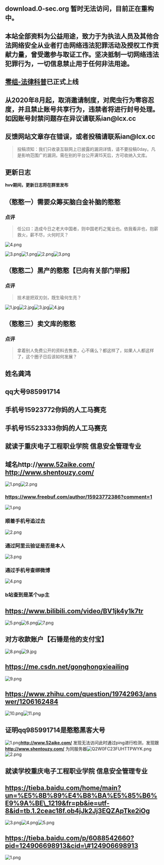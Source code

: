 download.0-sec.org 暂时无法访问，目前正在重构中。
-------------------------------------------------

本站全部资料为公益用途，致力于为执法人员及其他合法网络安全从业者打击网络违法犯罪活动及授权工作贡献力量，曾受邀参与取证工作。坚决抵制一切网络违法犯罪行为，一切信息禁止用于任何非法用途。
----------------------------------------------------------------------------------------------------------------------------------------------------------------------------------------

[零组-法律科普](https://law.0-sec.org/)已正式上线
-------------------------------------------------

从2020年8月起，取消邀请制度，对爬虫行为零容忍度，并且禁止账号共享行为，违禁者将进行封号处理。如因账号封禁问题存在异议请联系ian\@lcx.cc
--------------------------------------------------------------------------------------------------------------------------------------

反馈网站文章存在错误，或者投稿请联系ian\@lcx.cc
-----------------------------------------------

> 投稿须知：我们只收录互联网上已披露的漏洞详情，请不要投稿0day。凡是影响范围广的漏洞，需在别的平台公开满15天后，方可收纳入文库。

更新日志
--------

**hvv期间，更新日志将在群里发布**

（憨憨一）需要众筹买脑白金补脑的憨憨
------------------------------------

### 点评

> 任公曰：造成今日之老大中国者，则中国老朽之冤业也。依我看非也，抱薪救火，薪不尽，火何时灭？

![4.png](/Users/aresx/Documents/VulWiki/.resource/更新日志/media/rId29.png)

![3.png](/Users/aresx/Documents/VulWiki/.resource/更新日志/media/rId30.png)![1.png](/Users/aresx/Documents/VulWiki/.resource/更新日志/media/rId31.png)![2.png](/Users/aresx/Documents/VulWiki/.resource/更新日志/media/rId32.png)![3.png](/Users/aresx/Documents/VulWiki/.resource/更新日志/media/rId33.png)

（憨憨二）黑产的憨憨【已向有关部门举报】
----------------------------------------

### 点评

> 技术是把双刃剑，既生瑜何生亮？

![1.jpg](/Users/aresx/Documents/VulWiki/.resource/更新日志/media/rId36.jpg)![2.jpg](/Users/aresx/Documents/VulWiki/.resource/更新日志/media/rId37.jpg)![3.jpg](/Users/aresx/Documents/VulWiki/.resource/更新日志/media/rId38.jpg)![4.jpg](/Users/aresx/Documents/VulWiki/.resource/更新日志/media/rId39.jpg)

（憨憨三）卖文库的憨憨
----------------------

### 点评

> 拿着别人免费公开的资料去售卖，心不痛么？都这样了，如果人人都这样了，这个圈子日后该如何发展？

姓名**龚鸿**
------------

qq大号**985991714**
-------------------

手机号**15923772你妈的人工马赛克**
----------------------------------

手机号**15523333你妈的人工马赛克**
----------------------------------

就读于**重庆电子工程职业学院** **信息安全管理专业**
---------------------------------------------------

域名http://www.52aike.com/ http://www.shentouzy.com/
----------------------------------------------------

![1.png](/Users/aresx/Documents/VulWiki/.resource/更新日志/media/rId48.png)![2.png](/Users/aresx/Documents/VulWiki/.resource/更新日志/media/rId49.png)

### **https://www.freebuf.com/author/15923772386?comment=1**

![1.png](/Users/aresx/Documents/VulWiki/.resource/更新日志/media/rId51.png)

### **顺着手机号追过去**

![2.png](/Users/aresx/Documents/VulWiki/.resource/更新日志/media/rId53.png)

### **通过阿里云验证是否是本人**

![3.png](/Users/aresx/Documents/VulWiki/.resource/更新日志/media/rId55.png)

### **通过手机号查绑微博**

![4.png](/Users/aresx/Documents/VulWiki/.resource/更新日志/media/rId57.png)

### **b站查到是某个up主**

https://www.bilibili.com/video/BV1jk4y1k7tr
-------------------------------------------

![5.png](/Users/aresx/Documents/VulWiki/.resource/更新日志/media/rId60.png)![6.png](/Users/aresx/Documents/VulWiki/.resource/更新日志/media/rId61.png)![7.png](/Users/aresx/Documents/VulWiki/.resource/更新日志/media/rId62.png)

对方收款账户【石锤是他的支付宝】
--------------------------------

![8.png](/Users/aresx/Documents/VulWiki/.resource/更新日志/media/rId64.png)![9.jpg](/Users/aresx/Documents/VulWiki/.resource/更新日志/media/rId65.jpg)

**https://me.csdn.net/gonghongxieailing**
-----------------------------------------

![9.png](/Users/aresx/Documents/VulWiki/.resource/更新日志/media/rId67.png)

**https://www.zhihu.com/question/19742963/answer/1206162484**
-------------------------------------------------------------

![10.png](/Users/aresx/Documents/VulWiki/.resource/更新日志/media/rId69.png)![11.png](/Users/aresx/Documents/VulWiki/.resource/更新日志/media/rId70.png)

证明qq985991714是憨憨黑客大号
-----------------------------

![1.png](/Users/aresx/Documents/VulWiki/.resource/更新日志/media/rId72.png)**http://www.52aike.com/** 发现无法访问此时通过ping进行检测，发现跟**http://www.shentouzy.com/** 为同服务器![Q2W0FC23FUHTTPWYK.png](/Users/aresx/Documents/VulWiki/.resource/更新日志/media/rId73.png)![2.png](/Users/aresx/Documents/VulWiki/.resource/更新日志/media/rId74.png)

就读学校**重庆电子工程职业学院** **信息安全管理专业**
-----------------------------------------------------

https://tieba.baidu.com/home/main?un=%E5%8B%89%E4%B8%BA%E5%85%B6%E9%9A%BE\_1219&fr=pb&ie=utf-8&id=tb.1.2ceac18f.ob4jJk2Jj3EQZApTke2iOg
--------------------------------------------------------------------------------------------------------------------------------------

![3.png](/Users/aresx/Documents/VulWiki/.resource/更新日志/media/rId77.png)![4.png](/Users/aresx/Documents/VulWiki/.resource/更新日志/media/rId74.png)![5.png](/Users/aresx/Documents/VulWiki/.resource/更新日志/media/rId78.png)

https://tieba.baidu.com/p/6088542660?pid=124906698913&cid=\#124906698913
------------------------------------------------------------------------

![1.png](/Users/aresx/Documents/VulWiki/.resource/更新日志/media/rId80.png)
